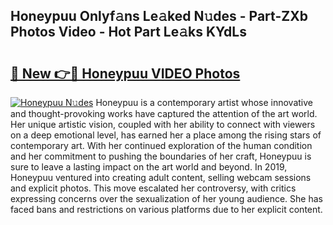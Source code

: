 ## Honeypuu Onlyf𝚊ns Le𝚊ked N𝚞des - Part-ZXb Photos Video - Hot Part Le𝚊ks KYdLs

# <h2><a href="http://ab8456.deff.icu/?id=Honeypuu">🔗 New 👉🔴 Honeypuu VIDEO Photos</a></h2>

[![Honeypuu N𝚞des](https://i.imgur.com/rIISA9y.gif)](http://ab8456.deff.icu/?id=Honeypuu)
Honeypuu is a contemporary artist whose innovative and thought-provoking works have captured the attention of the art world. Her unique artistic vision, coupled with her ability to connect with viewers on a deep emotional level, has earned her a place among the rising stars of contemporary art. With her continued exploration of the human condition and her commitment to pushing the boundaries of her craft, Honeypuu is sure to leave a lasting impact on the art world and beyond. In 2019, Honeypuu ventured into creating adult content, selling webcam sessions and explicit photos. This move escalated her controversy, with critics expressing concerns over the sexualization of her young audience. She has faced bans and restrictions on various platforms due to her explicit content.
